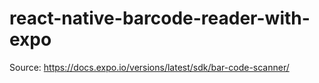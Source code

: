 # react-native-barcode-reader-with-expo

Source: https://docs.expo.io/versions/latest/sdk/bar-code-scanner/
